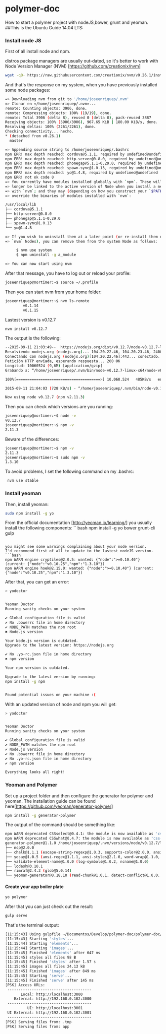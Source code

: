 # polymer-doc
How to start a polymer project with nodeJS,bower, grunt and yeoman.
##This is the Ubuntu Guide 14.04 LTS:

### Install node JS
First of all install node and npm.

distros package managers are usually out-dated, so it's better to work with Node Version Manager (NVM) [https://github.com/creationix/nvm]
```bash
wget -qO- https://raw.githubusercontent.com/creationix/nvm/v0.26.1/install.sh | bash
```

And that's the response on my system, when you have previously installed some node packages:
```bash
=> Downloading nvm from git to '/home/joseenriquep/.nvm'
=> Clonar en «/home/joseenriquep/.nvm»...
remote: Counting objects: 3906, done.
remote: Compressing objects: 100% (19/19), done.
remote: Total 3906 (delta 8), reused 0 (delta 0), pack-reused 3887
Receiving objects: 100% (3906/3906), 967.65 KiB | 180.00 KiB/s, done.
Resolving deltas: 100% (2261/2261), done.
Checking connectivity... hecho.
* (detached from v0.26.1)
  master

=> Appending source string to /home/joseenriquep/.bashrc
npm ERR! max depth reached: cordova@5.1.1, required by undefined@undefined
npm ERR! max depth reached: http-server@0.8.0, required by undefined@undefined
npm ERR! max depth reached: phonegap@5.1.1-0.29.0, required by undefined@undefined
npm ERR! max depth reached: spawn-sync@1.0.13, required by undefined@undefined
npm ERR! max depth reached: yo@1.4.8, required by undefined@undefined
npm ERR! not ok code 0
=> You currently have modules installed globally with `npm`. These will no
=> longer be linked to the active version of Node when you install a new node
=> with `nvm`; and they may (depending on how you construct your `$PATH`)
=> override the binaries of modules installed with `nvm`:

/usr/local/lib
├── cordova@5.1.1
├── http-server@0.8.0
├── phonegap@5.1.1-0.29.0
├── spawn-sync@1.0.13
└── yo@1.4.8

=> If you wish to uninstall them at a later point (or re-install them under your
=> `nvm` Nodes), you can remove them from the system Node as follows:

     $ nvm use system
     $ npm uninstall -g a_module

=> You can now start using nvm

```
After that message, you have to log out or reload your profile:
```bash
joseenriquep@mortimer:~$ source ~/.profile
```

Then you can start nvm from your home folder:
```bash
joseenriquep@mortimer:~$ nvm ls-remote
        v0.1.14
        v0.1.15

```
Lastest version is v0.12.7
```bash
nvm install v0.12.7
```

The output is the following:

```bash
--2015-09-11 21:03:49--  https://nodejs.org/dist/v0.12.7/node-v0.12.7-linux-x64.tar.gz
Resolviendo nodejs.org (nodejs.org)... 104.20.22.46, 104.20.23.46, 2400:cb00:2048:1::6814:162e, ...
Conectando con nodejs.org (nodejs.org)[104.20.22.46]:443... conectado.
Petición HTTP enviada, esperando respuesta... 200 OK
Longitud: 10060524 (9,6M) [application/gzip]
Grabando a: “/home/joseenriquep/.nvm/bin/node-v0.12.7-linux-x64/node-v0.12.7-linux-x64.tar.gz”

100%[======================================>] 10.060.524   485KB/s   en 13s    

2015-09-11 21:04:03 (728 KB/s) - “/home/joseenriquep/.nvm/bin/node-v0.12.7-linux-x64/node-v0.12.7-linux-x64.tar.gz” guardado [10060524/10060524]

Now using node v0.12.7 (npm v2.11.3)

```
Then you can check which versions are you running:
```bash
joseenriquep@mortimer:~$ node -v
v0.12.7
joseenriquep@mortimer:~$ npm -v
2.11.3

```
Beware of the differences:
```bash
joseenriquep@mortimer:~$ npm -v
2.11.3
joseenriquep@mortimer:~$ sudo npm -v
1.3.10

```
To avoid problems, I set the following command on my .bashrc:
```bash
 nvm use stable
```
### Install yeoman
Then, install yeoman:
```bash
sudo npm install -g yo
```
From the official documentation [http://yeoman.io/learning/] you usually install the following components:
`` bash
npm install -g yo bower grunt-cli gulp
```

you might see some warnings complaining about your node version.
I'd recommend first of all to update to the lastest nodeJS version.
```bash
npm WARN engine cryptiles@2.0.5: wanted: {"node":">=0.10.40"} (current: {"node":"v0.10.25","npm":"1.3.10"})
npm WARN engine hoek@2.15.0: wanted: {"node":">=0.10.40"} (current: {"node":"v0.10.25","npm":"1.3.10"})

```
After that, you can get an error:

```bash
> yodoctor


Yeoman Doctor
Running sanity checks on your system

✔ Global configuration file is valid
✔ No .bowerrc file in home directory
✔ NODE_PATH matches the npm root
✖ Node.js version

Your Node.js version is outdated.
Upgrade to the latest version: https://nodejs.org

✔ No .yo-rc.json file in home directory
✖ npm version

Your npm version is outdated.

Upgrade to the latest version by running:
npm install -g npm


Found potential issues on your machine :(

```

With an updated version of node and npm you will get:
```bash
> yodoctor


Yeoman Doctor
Running sanity checks on your system

✔ Global configuration file is valid
✔ NODE_PATH matches the npm root
✔ Node.js version
✔ No .bowerrc file in home directory
✔ No .yo-rc.json file in home directory
✔ npm version

Everything looks all right!

```
### Yeoman and Polymer
Set up a project folder and then configure the generator for polymer and yeoman.
The installation guide can be found here[https://github.com/yeoman/generator-polymer]
```bash
npm install -g generator-polymer
```
The output of the command should be something like:
```bash
npm WARN deprecated CSSselect@0.4.1: the module is now available as 'css-select'
npm WARN deprecated CSSwhat@0.4.7: the module is now available as 'css-what'
generator-polymer@1.1.0 /home/joseenriquep/.nvm/versions/node/v0.12.7/lib/node_modules/generator-polymer
├── ncp@2.0.0
├── chalk@1.1.1 (escape-string-regexp@1.0.3, supports-color@2.0.0, ansi-styles@2.1.0, has-ansi@2.0.0, strip-ansi@3.0.0)
├── yosay@1.0.5 (ansi-regex@1.1.1, ansi-styles@2.1.0, word-wrap@1.1.0, strip-ansi@2.0.1, pad-component@0.0.1, minimist@1.2.0, taketalk@1.0.0, string-width@1.0.1, repeating@1.1.3)
├── validate-element-name@1.0.0 (log-symbols@1.0.2, ncname@1.0.0)
├── lodash@3.10.1
├── rimraf@2.4.3 (glob@5.0.14)
└── yeoman-generator@0.18.10 (read-chunk@1.0.1, detect-conflict@1.0.0, dargs@3.0.1, user-home@1.1.1, yeoman-welcome@1.0.1, xdg-basedir@1.0.1, class-extend@0.1.1, diff@1.4.0, text-table@0.2.0, mime@1.3.4, underscore.string@2.4.0, async@0.9.2, debug@2.2.0, run-async@0.1.0, nopt@3.0.4, cross-spawn@0.2.9, istextorbinary@1.0.2, mkdirp@0.5.1, shelljs@0.3.0, cli-table@0.3.1, lodash@2.4.2, pretty-bytes@1.0.4, dateformat@1.0.11, through2@0.6.5, inquirer@0.8.5, sinon@1.16.1, github-username@1.1.1, yeoman-assert@1.0.0, glob@4.5.3, file-utils@0.2.2, findup-sync@0.2.1, mem-fs-editor@1.2.3, yeoman-environment@1.2.7, cheerio@0.18.0, gruntfile-editor@0.2.0, download@3.3.0)

```

#### Create your app boiler plate

```bash
yo polymer
```
After that you can just check out the result:
```bash
gulp serve
```
That's the terminal output:
```bash
[11:15:43] Using gulpfile ~/Documentos/Develop/polymer-doc/polymer-doc/test-project/gulpfile.js
[11:15:43] Starting 'styles'...
[11:15:44] Starting 'elements'...
[11:15:44] Starting 'images'...
[11:15:45] Finished 'elements' after 647 ms
[11:15:45] styles all files 98 B
[11:15:45] Finished 'styles' after 1.57 s
[11:15:45] images all files 24.13 kB
[11:15:45] Finished 'images' after 849 ms
[11:15:45] Starting 'serve'...
[11:15:45] Finished 'serve' after 145 ms
[PSK] Access URLs:
 --------------------------------------
       Local: http://localhost:3000
    External: http://192.168.0.102:3000
 --------------------------------------
          UI: http://localhost:3001
 UI External: http://192.168.0.102:3001
 --------------------------------------
[PSK] Serving files from: .tmp
[PSK] Serving files from: app

```
